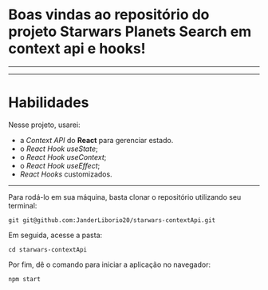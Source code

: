 # Boas vindas ao repositório do projeto Starwars Planets Search em context api e hooks!


---

---

# Habilidades

Nesse projeto, usarei:

* a _Context API_ do **React** para gerenciar estado.
* o _React Hook useState_;
* o _React Hook useContext_;
* o _React Hook useEffect_;
* _React Hooks_ customizados.

---
Para rodá-lo em sua máquina, basta clonar o repositório utilizando seu terminal:

```
git git@github.com:JanderLiborio20/starwars-contextApi.git
```

Em seguida, acesse a pasta:

```
cd starwars-contextApi
```

Por fim, dê o comando para iniciar a aplicação no navegador:

```
npm start
```